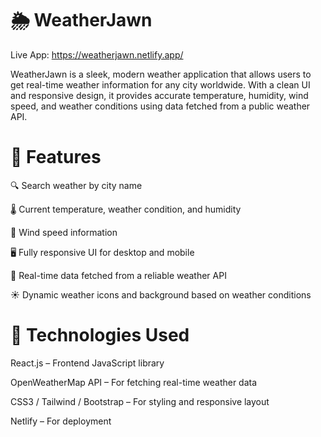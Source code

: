 # 🌦️ WeatherJawn
Live App: https://weatherjawn.netlify.app/

WeatherJawn is a sleek, modern weather application that allows users to get real-time weather information for any city worldwide. With a clean UI and responsive design, it provides accurate temperature, humidity, wind speed, and weather conditions using data fetched from a public weather API.

# 🧩 Features
🔍 Search weather by city name

🌡️ Current temperature, weather condition, and humidity

💨 Wind speed information

🖥️ Fully responsive UI for desktop and mobile

📡 Real-time data fetched from a reliable weather API

☀️ Dynamic weather icons and background based on weather conditions


# 🚀 Technologies Used
React.js – Frontend JavaScript library

OpenWeatherMap API – For fetching real-time weather data

CSS3 / Tailwind / Bootstrap – For styling and responsive layout

Netlify – For deployment
